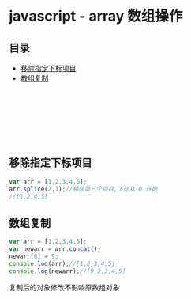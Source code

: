 # javascript - array 数组操作

## 目录
- [移除指定下标项目](#移除指定下标项目)
- [数组复制](#数组复制)



<br><br><br><br><br><br>

## 移除指定下标项目
```js
var arr = [1,2,3,4,5];
arr.splice(2,1);//移除第三个项目,下标从 0 开始
//[1,2,4,5]
```

## 数组复制
```js
var arr = [1,2,3,4,5];
var newarr = arr.concat();
newarr[0] = 9;
console.log(arr);//[1,2,3,4,5]
console.log(newarr);//[9,2,3,4,5]
```
复制后的对象修改不影响原数组对象
